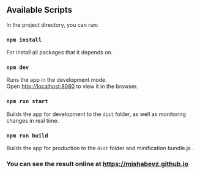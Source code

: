 ## Available Scripts

In the project directory, you can run:

### `npm install` 

For install all packages that it depends on.

### `npm dev`

Runs the app in the development mode.<br>
Open [http://localhost:8080](http://localhost:8080) to view it in the browser.


### `npm run start`

Builds the app for development to the `dist` folder, as well as monitoring changes in real time.<br>


### `npm run build`

Builds the app for production to the `dist` folder and minification bundle.js .<br>

### You can see the result online at https://mishabevz.github.io

